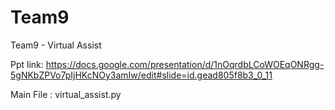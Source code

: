 # Team9
Team9 - Virtual Assist

Ppt link: https://docs.google.com/presentation/d/1nOqrdbLCoWOEqONRgg-5gNKbZPVo7pIjHKcNOy3amIw/edit#slide=id.gead805f8b3_0_11

Main File : virtual_assist.py


